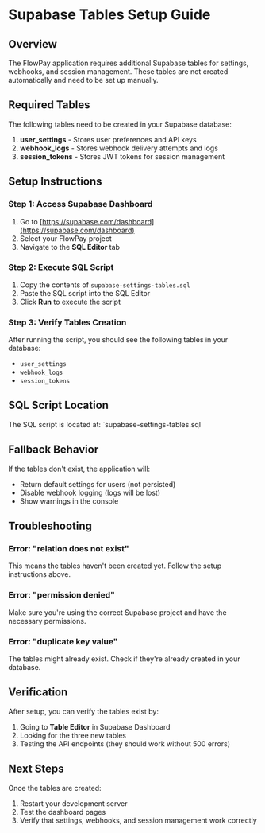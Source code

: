 # Supabase Tables Setup Guide

## Overview
The FlowPay application requires additional Supabase tables for settings, webhooks, and session management. These tables are not created automatically and need to be set up manually.

## Required Tables

The following tables need to be created in your Supabase database:

1. **user_settings** - Stores user preferences and API keys
2. **webhook_logs** - Stores webhook delivery attempts and logs
3. **session_tokens** - Stores JWT tokens for session management

## Setup Instructions

### Step 1: Access Supabase Dashboard
1. Go to [https://supabase.com/dashboard](https://supabase.com/dashboard)
2. Select your FlowPay project
3. Navigate to the **SQL Editor** tab

### Step 2: Execute SQL Script
1. Copy the contents of `supabase-settings-tables.sql`
2. Paste the SQL script into the SQL Editor
3. Click **Run** to execute the script

### Step 3: Verify Tables Creation
After running the script, you should see the following tables in your database:
- `user_settings`
- `webhook_logs` 
- `session_tokens`

## SQL Script Location
The SQL script is located at: `supabase-settings-tables.sql

## Fallback Behavior
If the tables don't exist, the application will:
- Return default settings for users (not persisted)
- Disable webhook logging (logs will be lost)
- Show warnings in the console

## Troubleshooting

### Error: "relation does not exist"
This means the tables haven't been created yet. Follow the setup instructions above.

### Error: "permission denied"
Make sure you're using the correct Supabase project and have the necessary permissions.

### Error: "duplicate key value"
The tables might already exist. Check if they're already created in your database.

## Verification
After setup, you can verify the tables exist by:
1. Going to **Table Editor** in Supabase Dashboard
2. Looking for the three new tables
3. Testing the API endpoints (they should work without 500 errors)

## Next Steps
Once the tables are created:
1. Restart your development server
2. Test the dashboard pages
3. Verify that settings, webhooks, and session management work correctly


